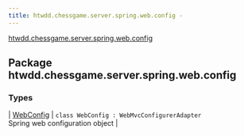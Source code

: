 ```yaml
---
title: htwdd.chessgame.server.spring.web.config - 
---
```


[htwdd.chessgame.server.spring.web.config](./index.html)

## Package htwdd.chessgame.server.spring.web.config

### Types

| [WebConfig](-web-config/index.html) | `class WebConfig : WebMvcConfigurerAdapter`<br>Spring web configuration object |

